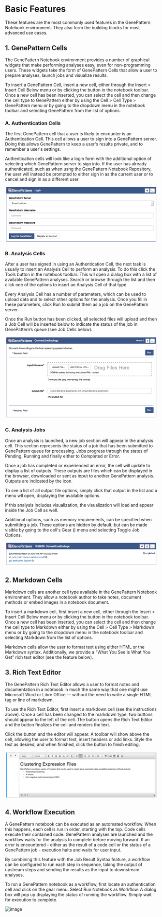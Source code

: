 # Basic Features

These features are the most commonly used features in the GenePattern
Notebook environment. They also form the building blocks for most
advanced use cases.

## 1. GenePattern Cells

The GenePattern Notebook environment provides a number of graphical
widgets that make performing analyses easy, even for non-programming
users. These widgets take the form of GenePattern Cells that allow a
user to prepare analyses, launch jobs and visualize results.

To insert a GenePattern Cell, insert a new cell, either through the
Insert &gt; Insert Cell Below menu or by clicking the button in the
notebook toolbar. Once a new cell has been inserted, you can select the
cell and then change the cell type to GenePattern either by using the
Cell &gt; Cell Type &gt; GenePattern menu or by going to the dropdown
menu in the notebook toolbar and selecting GenePattern from the list of
options.

### A. Authentication Cells

The first GenePattern cell that a user is likely to encounter is an
Authentication Cell. This cell allows a user to sign into a GenePattern
server. Doing this allows GenePattern to keep a user's results private,
and to remember a user's settings.

Authentication cells will look like a login form with the additional
option of selecting which GenePattern server to sign into. If the user
has already authenticated, such as when usng the GenePattern Notebook
Repository, the user will instead be prompted to either sign in as the
current user or to cancel and sign in as a different user

![image](img/content_screen_shot_2015-08-24_at_10_27_12.png)

### B. Analysis Cells

After a user has signed in using an Authentication Cell, the next task
is usually to insert an Analysis Cell to perform an analysis. To do this
click the Tools button in the notebook toolbar. This wll open a dialog
box with a list of available GenePattern analyses. Search or browse
through the list and then click one of the options to insert an Analysis
Cell of that type.

Every Analysis Cell has a number of parameters, which can be used to
upload data and to select other options for the analysis. Once you fill
in these parameters, click Run to submit them as a job on the
GenePattern server.

Once the Run button has been clicked, all selected files will upload and
then a Job Cell will be inserted below to indicate the status of the job
in GenePattern’s queue (see Job Cells below).

![image](img/content_screen_shot_2015-08-24_at_10_32_11.png)

### C. Analysis Jobs

Once an analysis is launched, a new job section will appear in the
analysis cell. This section represents the status of a job that has been
submitted to GenePattern queue for processing. Jobs progress through the
states of Pending, Running and finally either to Completed or Error.

Once a job has completed or experienced an error, the cell will update
to display a list of outputs. These outputs are files which can be
displayed in the browser, downloaded or sent as input to another
GenePattern analysis. Outputs are indicated by the icon.

To see a list of all output file options, simply click that output in
the list and a menu wll open, displaying the available options.

If this analysis includes visualization, the visualization will load and
appear inside the Job Cell as well.

Additional options, such as memory requirements, can be specified when
submitting a job. These options are hidden by default, but can be made
visible by going to the cell's Gear () menu and selecting Toggle Job
Options.

![image](img/content_screen_shot_2015-08-24_at_10_33_20.png)

## 2. Markdown Cells

Markdown cells are another cell type available in the GenePattern
Notebook environment. They allow a notebook author to take notes,
document methods or embed images in a notebook document.

To insert a markdown cell, first insert a new cell, either through the
Insert &gt; Insert Cell Below menu or by clicking the button in the
notebook toolbar. Once a new cell has been inserted, you can select the
cell and then change the cell type to Markdown either by using the Cell
&gt; Cell Type &gt; Markdown menu or by going to the dropdown menu in
the notebook toolbar and selecting Markdown from the list of options.

Markdown cells allow the user to format text using either HTML or the
Markdown syntax. Additionally, we provide a "What You See is What You
Get" rich text editor (see the feature below).

## 3. Rich Text Editor

The GenePattern Rich Text Editor allows a user to format notes and
documentation in a notebook in much the same way that one might use
Microsoft Word or Libre Office — without the need to write a single HTML
tag or line of markdown.

To use the Rich Text Editor, first insert a markdown cell (see the
instructions above). Once a cell has been changed to the markdown type,
two buttons should appear to the left of the cell. The button opens the
Rich Text Editor and the button finalizes the cell and renders the text.

Click the button and the editor will appear. A toolbar will show above
the cell, allowing the user to format text, insert headers or add links.
Style the text as desired, and when finished, click the button to finish
editing.

![image](img/wysiwyg.jpg)

## 4. Workflow Execution


A GenePattern notebook can be executed as an automated workflow. When
this happens, each cell is run in order, starting with the top. Code
cells execute their contained code. GenePattern analyses are launched
and the workflow waits for the analysis to complete before moving
forward. If an error is encountered - either as the result of a code
cell or the status of a GenePattern job - execution halts and waits for
user input.

By combining this feature with the Job Result Syntax feature, a workflow
can be configured to run each step in sequence, taking the output of
upstream steps and sending the results as the input to downstream
analyses.

To run a GenePattern notebook as a workflow, first locate an
authentication cell and click on the gear menu. Select Run Notebook as
Workflow. A dialog box will pop up displaying the status of running the
workflow. Simply wait for execution to complete.

![image](https://genepattern-notebook.org/basic-features/workflow-execution.jpg)

